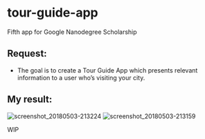 # tour-guide-app
Fifth app for Google Nanodegree Scholarship
## Request:
  - The goal is to create a Tour Guide App which presents relevant information to a user who’s visiting your city.
## My result:
![screenshot_20180503-213224](https://user-images.githubusercontent.com/34125719/39598935-7b41483e-4f1a-11e8-9b11-eb41a2fa756d.png)   ![screenshot_20180503-213159](https://user-images.githubusercontent.com/34125719/39598942-80860618-4f1a-11e8-8949-6f64450e86f2.png)

WIP
